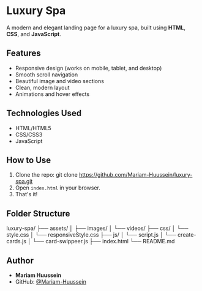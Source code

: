 # Luxury Spa 

A modern and elegant landing page for a luxury spa, built using **HTML**, **CSS**, and **JavaScript**.

## Features
- Responsive design (works on mobile, tablet, and desktop)
- Smooth scroll navigation
- Beautiful image and video sections
- Clean, modern layout
- Animations and hover effects

## Technologies Used
- HTML/HTML5
- CSS/CSS3
- JavaScript


## How to Use
1. Clone the repo:
git clone https://github.com/Mariam-Huussein/luxury-spa.git
2. Open `index.html` in your browser.
3. That's it!

## Folder Structure
luxury-spa/
├── assets/
│ ├── images/
│ └── videos/
├── css/
│   └── style.css
│   └── responsiveStyle.css
├── js/
│   └── script.js
│   └── create-cards.js
│   └── card-swippeer.js
├── index.html
└── README.md


## Author
- **Mariam Huussein**
- GitHub: [@Mariam-Huussein](https://github.com/Mariam-Huussein)
